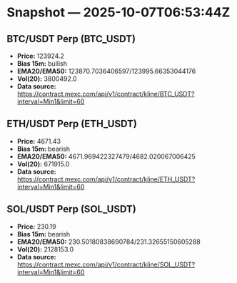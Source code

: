 # Snapshot — 2025-10-07T06:53:44Z

## BTC/USDT Perp (BTC_USDT)
- **Price:** 123924.2
- **Bias 15m:** bullish
- **EMA20/EMA50:** 123870.7036406597/123995.66353044176
- **Vol(20):** 3800492.0
- **Data source:** https://contract.mexc.com/api/v1/contract/kline/BTC_USDT?interval=Min1&limit=60

## ETH/USDT Perp (ETH_USDT)
- **Price:** 4671.43
- **Bias 15m:** bearish
- **EMA20/EMA50:** 4671.969422327479/4682.020067006425
- **Vol(20):** 671915.0
- **Data source:** https://contract.mexc.com/api/v1/contract/kline/ETH_USDT?interval=Min1&limit=60

## SOL/USDT Perp (SOL_USDT)
- **Price:** 230.19
- **Bias 15m:** bearish
- **EMA20/EMA50:** 230.50180838690784/231.32655150605288
- **Vol(20):** 2128153.0
- **Data source:** https://contract.mexc.com/api/v1/contract/kline/SOL_USDT?interval=Min1&limit=60
